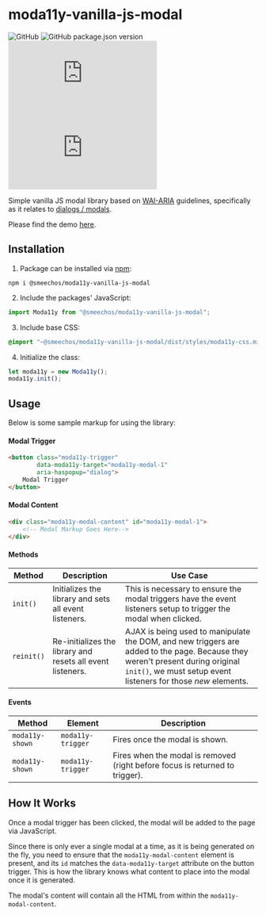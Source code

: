 # moda11y-vanilla-js-modal
![GitHub](https://img.shields.io/github/license/smeechos/moda11y-vanilla-js-modal)
![GitHub package.json version](https://img.shields.io/github/package-json/v/smeechos/moda11y-vanilla-js-modal)
![GitHub JS file size in bytes](https://img.shields.io/github/size/smeechos/moda11y-vanilla-js-modal/index.js?label=JS%20File%20Size)
![GitHub CSS file size in btyes](https://img.shields.io/github/size/smeechos/moda11y-vanilla-js-modal/dist/styles/moda11y-css.min.css?label=CSS%20File%20Size)

Simple vanilla JS modal library based on [WAI-ARIA](https://www.w3.org/WAI/ARIA/apg/) guidelines, specifically
as it relates to [dialogs / modals](https://www.w3.org/WAI/ARIA/apg/patterns/dialogmodal/).

Please find the demo [here](https://smeechos.github.io/moda11y-vanilla-js-modal/).

## Installation

1. Package can be installed via [npm](https://www.npmjs.com/package/@smeechos/moda11y-vanilla-js-modal):

```shell
npm i @smeechos/moda11y-vanilla-js-modal
```

2. Include the packages' JavaScript:

```javascript
import Moda11y from "@smeechos/moda11y-vanilla-js-modal";
```

3. Include base CSS:
```css
@import "~@smeechos/moda11y-vanilla-js-modal/dist/styles/moda11y-css.min.css";
```

4. Initialize the class:

```javascript
let moda11y = new Moda11y();
moda11y.init();
```

## Usage

Below is some sample markup for using the library:

#### Modal Trigger
```html
<button class="moda11y-trigger"
        data-moda11y-target="moda11y-modal-1"
        aria-haspopup="dialog">
    Modal Trigger
</button>
```

#### Modal Content
```html
<div class="moda11y-modal-content" id="moda11y-modal-1">
    <!-- Modal Markup Goes Here-->
</div>
```

#### Methods
| Method      | Description | Use Case |
| ----------- | ----------- | ----------- |
| `init()`    | Initializes the library and sets all event listeners. | This is necessary to ensure the modal triggers have the event listeners setup to trigger the modal when clicked. |
| `reinit()`  | Re-initializes the library and resets all event listeners. | AJAX is being used to manipulate the DOM, and new triggers are added to the page. Because they weren't present during original `init()`, we must setup event listeners for those _new_ elements. |

#### Events
| Method      | Element | Description |
| ----------- | ----------- | ----------- |
| `moda11y-shown` | `moda11y-trigger` | Fires once the modal is shown. |
| `moda11y-shown` | `moda11y-trigger` | Fires when the modal is removed (right before focus is returned to trigger). |


## How It Works

Once a modal trigger has been clicked, the modal will be added to the page via JavaScript.

Since there is only ever a single modal at a time, as it is being generated on the fly, you need to
ensure that the `moda11y-modal-content` element is present, and its `id` matches the `data-moda11y-target`
attribute on the button trigger. This is how the library knows what content to place into the modal once
it is generated.

The modal's content will contain all the HTML from within the `moda11y-modal-content`.

